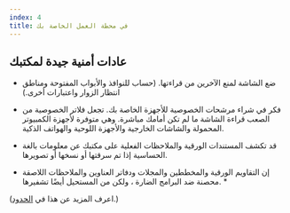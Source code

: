 ```yaml
---
index: 4
title: في محطة العمل الخاصة بك
---
```

## عادات أمنية جيدة لمكتبك

- ضع الشاشة لمنع الآخرين من قراءتها. (حساب للنوافذ والأبواب المفتوحة ومناطق انتظار الزوار واعتبارات أخرى.)

- فكر في شراء مرشحات الخصوصية للأجهزة الخاصة بك. تجعل فلاتر الخصوصية من الصعب قراءة الشاشة ما لم تكن أمامك مباشرة. وهي متوفرة لأجهزة الكمبيوتر المحمولة والشاشات الخارجية والأجهزة اللوحية والهواتف الذكية.

- قد تكشف المستندات الورقية والملاحظات الفعلية على مكتبك عن معلومات بالغة الحساسية إذا تم سرقتها أو نسخها أو تصويرها.

* إن التقاويم الورقية والمخططين والمجلات ودفاتر العناوين والملاحظات اللاصقة محصنة ضد البرامج الضارة ، ولكن من المستحيل أيضًا تشفيرها. *

(اعرف المزيد عن هذا في [الحدود](umbrella://travel/borders).)